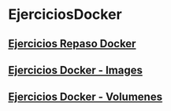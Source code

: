 # EjerciciosDocker

## [Ejercicios Repaso Docker](https://github.com/saulOMgit/EjerciciosDocker/blob/main/Docker%20Ejercicios%20Repaso/DockerEjerciciosRepaso.md)
## [Ejercicios Docker - Images](https://github.com/saulOMgit/EjerciciosDocker/blob/main/Docker%202%20-%20Imagenes/Docker%202%20-%20Imagenes.md)
## [Ejercicios Docker - Volumenes](https://github.com/saulOMgit/EjerciciosDocker/blob/main/Docker%203%20-%20Volumenes/Docker%203%20-%20Volumenes.md)


